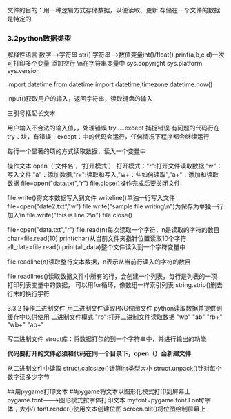 文件的目的：用一种逻辑方式存储数据，以便读取、更新
存储在一个文件的数据是特定的
### **3.2**python数据类型
解释性语言
数字-->字符串 str()
字符串-->数值变量int()/float()
print(a,b,c,d)一次可打印多个变量
添加空行  \n在字符串变量中
sys.copyright
sys.platform
sys.version

import datetime
from datetime import datetime,timezone
datetime.now()


input()获取用户的输入，返回字符串，读取键盘的输入

三引号括起长文本

用户输入不合法的输入值，，处理错误
try.....except  捕捉错误
有问题的代码行在try：块，有错误：except：中的代码会运行，任何情况下程序都会继续运行

每行一个显著的项的方式读取数据，读入一个变量中

操作文本
open（'文件名'，‘打开模式‘）
打开模式："r":打开文件读取数据,"w"：写入文件,"a"：添加数据,"r+":读取和写入,"w+：些如何读取","a+"：添加和读取数据
file=open("data.txt","r")
file.close()操作完成后要关闭文件

file.write()将文本数据写入到文件
writeline()单独一行写入文件
file=open("date2.txt","w")
file.write("sample file writing\n")为保存为单独一行加入\n
file.write("this is line 2\n")
file.close()

file=open("data.txt","r")
file.read(n)每次读取一个字符，n是读取的字符的数目
char=file.read(10)
print(char)从当前文件夹指针位置读取10个字符
all_data=file.read()
print(all_data)整个文件读入到一个字符变量中

file.readline(n)读取整行文本数据，n表示从当前行读入的字符的数目

file.readlines()读取数据文件中所有的行，会创建一个列表，每行是列表的一项
打印列表变量中的数据，
可以用for循环，像数组一样索引列表
string.strip()删去行末的换行字符

3.3.2 操作二进制文件
用二进制文件读取PNG位图文件
python读取数据并提供到缓存中以供使用
二进制文件模式
"rb":打开二进制文件读取数据
"wb"
"ab"
"rb+"
"wb+"
"ab+"

写二进制文件
struct库：将数据打包的到一个字符串中，并进行输出的功能

**代码要打开的文件必须和代码在同一个目录下，open（）会新建文件**

从二进制文件中读取
struct.calcsize()计算int类型大小
struct.unpack()针对每个数字读多少字节

##用pygame打印文本
##pygame将文本以图形化模式打印到屏幕上
pygame.font--->图形模式按字体打印文本
myfont=pygame.font.Font('字体'，’大小‘)
font.render()使用文本创建位图
screen.blit()将位图绘制屏幕上










